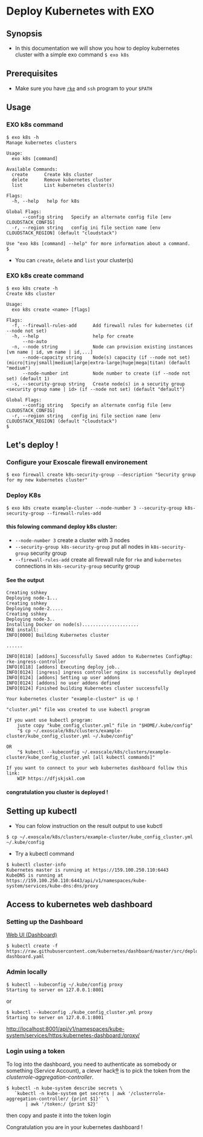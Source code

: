 # Deploy Kubernetes with EXO

## Synopsis

- In this documentation we will show you how to deploy kubernetes cluster with a simple exo command `$ exo k8s`

## Prerequisites

- Make sure you have [`rke`](https://github.com/rancher/rke/releases) and `ssh` program to your `$PATH`

## Usage

### EXO k8s command

```
$ exo k8s -h
Manage kubernetes clusters

Usage:
  exo k8s [command]

Available Commands:
  create      Create k8s cluster
  delete      Remove kubernetes cluster
  list        List kubernetes cluster(s)

Flags:
  -h, --help   help for k8s

Global Flags:
      --config string   Specify an alternate config file [env CLOUDSTACK_CONFIG]
  -r, --region string   config ini file section name [env CLOUDSTACK_REGION] (default "cloudstack")

Use "exo k8s [command] --help" for more information about a command.
$
```

- You can `create`, `delete` and  `list` your cluster(s)

### EXO k8s create command

```
$ exo k8s create -h
Create k8s cluster

Usage:
  exo k8s create <name> [flags]

Flags:
  -f, --firewall-rules-add      Add firewall rules for kubernetes (if --node not set)
  -h, --help                    help for create
      --no-auto
  -n, --node string             Node can provision existing instances [vm name | id, vm name | id,...]
      --node-capacity string    Node(s) capacity (if --node not set) (micro|tiny|small|medium|large|extra-large|huge|mega|titan) (default "medium")
      --node-number int         Node number to create (if --node not set) (default 1)
  -s, --security-group string   Create node(s) in a security group <security group name | id> (if --node not set) (default "default")

Global Flags:
      --config string   Specify an alternate config file [env CLOUDSTACK_CONFIG]
  -r, --region string   config ini file section name [env CLOUDSTACK_REGION] (default "cloudstack")
$
```

## Let's deploy !


### Configure your Exoscale firewall environement

```
$ exo firewall create k8s-security-group --description "Security group for my new kubernetes cluster"
```
### Deploy K8s

```
$ exo k8s create example-cluster --node-number 3 --security-group k8s-security-group --firewall-rules-add
```

#### this folowing command deploy k8s cluster:

- `--node-number 3` create a cluster with 3 nodes
- `--security-group k8s-security-group` put all nodes in `k8s-security-group` security group
- `--firewall-rules-add` create all firewall rule for `rke` and `kubernetes` connections in `k8s-security-group` security group

#### See the output

```
Creating sshkey
Deploying node-1...
Creating sshkey
Deploying node-2.....
Creating sshkey
Deploying node-3..
Installing Docker on node(s).....................
RKE install:
INFO[0000] Building Kubernetes cluster

......

INFO[0118] [addons] Successfully Saved addon to Kubernetes ConfigMap: rke-ingress-controller
INFO[0118] [addons] Executing deploy job..
INFO[0124] [ingress] ingress controller nginx is successfully deployed
INFO[0124] [addons] Setting up user addons
INFO[0124] [addons] no user addons defined
INFO[0124] Finished building Kubernetes cluster successfully

Your kubernetes cluster "example-cluster" is up !

"cluster.yml" file was created to use kubectl program

If you want use kubectl program:
    juste copy "kube_config_cluster.yml" file in "$HOME/.kube/config"
    "$ cp ~/.exoscale/k8s/clusters/example-cluster/kube_config_cluster.yml ~/.kube/config"

OR
    "$ kubectl --kubeconfig ~/.exoscale/k8s/clusters/example-cluster/kube_config_cluster.yml [all kubectl commands]"

If you want to connect to your web kubernetes dashboard follow this link:
    WIP https://dfjskjskl.com
```

#### congratulation you cluster is deployed !

## Setting up kubectl

- You can folow instruction on the result output to use kubctl

```
$ cp ~/.exoscale/k8s/clusters/example-cluster/kube_config_cluster.yml ~/.kube/config

```

- Try a kubectl command

```
$ kubectl cluster-info
Kubernetes master is running at https://159.100.250.110:6443
KubeDNS is running at https://159.100.250.110:6443/api/v1/namespaces/kube-system/services/kube-dns:dns/proxy
```

## Access to kubernetes web dashboard

### Setting up the Dashboard

[Web UI (Dashboard)](https://kubernetes.io/docs/tasks/access-application-cluster/web-ui-dashboard/)

```
$ kubectl create -f https://raw.githubusercontent.com/kubernetes/dashboard/master/src/deploy/recommended/kubernetes-dashboard.yaml
```

### Admin locally

```
$ kubectl --kubeconfig ~/.kube/config proxy
Starting to server on 127.0.0.1:8001
```
or
```
$ kubectl --kubeconfig ./kube_config_cluster.yml proxy
Starting to server on 127.0.0.1:8001
```

<http://localhost:8001/api/v1/namespaces/kube-system/services/https:kubernetes-dashboard:/proxy/>

### Login using a token

To log into the dashboard, you need to authenticate as somebody or something (Service Account), a clever hack[®](https://github.com/kubernetes/dashboard/issues/2474#issuecomment-365704926) is to pick the token from the _clusterrole-aggregation-controller_.

```
$ kubectl -n kube-system describe secrets \
   `kubectl -n kube-system get secrets | awk '/clusterrole-aggregation-controller/ {print $1}'` \
       | awk '/token:/ {print $2}'
```

then copy and paste it into the token login

Congratulation you are in your kubernetes dashboard !

